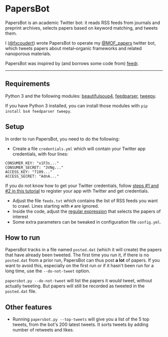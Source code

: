 # PapersBot

PapersBot is an academic Twitter bot: it reads RSS feeds from journals and preprint archives, selects papers based on keyword matching, and tweets them.

I ([@fxcoudert](https://twitter.com/fxcoudert)) wrote PapersBot to operate my [@MOF_papers](https://twitter.com/MOF_papers) twitter bot, which tweets papers about metal–organic frameworks and related nanoporous materials.

PapersBot was inspired by (and borrows some code from) [feedr](https://github.com/housed/feedr).

---

## Requirements

Python 3 and the following modules: [beautifulsoup4](https://pypi.org/project/beautifulsoup4/), [feedparser](https://github.com/kurtmckee/feedparser), [tweepy](https://github.com/tweepy/tweepy).

If you have Python 3 installed, you can install those modules with  `pip install bs4 feedparser tweepy`.

## Setup

In order to run PapersBot, you need to do the following:
- Create a file `credentials.yml` which will contain your Twitter app credentials, with four lines:
```
CONSUMER_KEY: "x1F3s..."
CONSUMER_SECRET: "3VNg..."
ACCESS_KEY: "7109..."
ACCESS_SECRET: "AdnA..."
```
If you do not know how to get your Twitter credentials, follow [steps #1 and #2 in this tutorial](https://www.digitalocean.com/community/tutorials/how-to-create-a-twitter-app) to register your app with Twitter and get credentials.
- Adjust the file `feeds.txt` which contains the list of RSS feeds you want to crawl. Lines starting with `#` are ignored.
- Inside the code, adjust the [regular expression](https://en.wikipedia.org/wiki/Regular_expression) that selects the papers of interest
- Some extra parameters can be tweaked in configuration file `config.yml`.

## How to run

PapersBot tracks in a file named `posted.dat` (which it will create) the papers that have already been tweeted. The first time you run it, if there is no `posted.dat` from a prior run, PapersBot can thus post **a lot** of papers. If you want to avoid this, especially on the first run or if it hasn't been run for a long time, use the `--do-not-tweet` option.

`papersbot.py --do-not-tweet` will list the papers it _would_ tweet, without actually tweeting. But papers will still be recorded as tweeted in the `posted.dat` file.

## Other features

- Running `papersbot.py --top-tweets` will give you a list of the 5 top tweets, from the bot's 200 latest tweets. It sorts tweets by adding number of retweets and likes.
